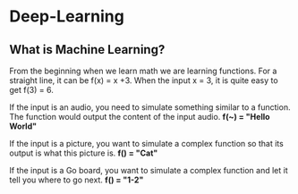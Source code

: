 # Deep-Learning

## What is Machine Learning?
From the beginning when we learn math we are learning functions. For a straight line, it can be f(x) = x +3. When the input x = 3, it is quite easy to get f(3) = 6.

If the input is an audio, you need to simulate something similar to a function. The function would output the content of the input audio.
**f(~) = "Hello World"**

If the input is a picture, you want to simulate a complex function so that its output is what this picture is.
**f() = "Cat"**

If the input is a Go board, you want to simulate a complex function and let it tell you where to go next.
**f() = "1-2"**
